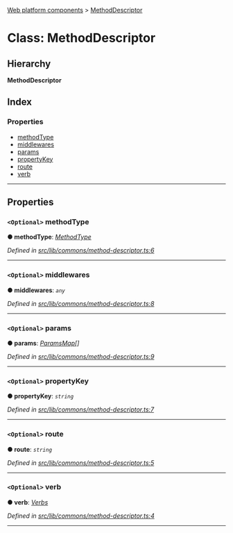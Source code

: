 [Web platform components](../README.md) > [MethodDescriptor](../classes/methoddescriptor.md)

# Class: MethodDescriptor

## Hierarchy

**MethodDescriptor**

## Index

### Properties

* [methodType](methoddescriptor.md#methodtype)
* [middlewares](methoddescriptor.md#middlewares)
* [params](methoddescriptor.md#params)
* [propertyKey](methoddescriptor.md#propertykey)
* [route](methoddescriptor.md#route)
* [verb](methoddescriptor.md#verb)

---

## Properties

<a id="methodtype"></a>

### `<Optional>` methodType

**● methodType**: *[MethodType](../enums/methodtype.md)*

*Defined in [src/lib/commons/method-descriptor.ts:6](https://github.com/nodulusteam/methodus.dev/blob/3099105/modules/platform/platform-web/src/lib/commons/method-descriptor.ts#L6)*

___
<a id="middlewares"></a>

### `<Optional>` middlewares

**● middlewares**: *`any`*

*Defined in [src/lib/commons/method-descriptor.ts:8](https://github.com/nodulusteam/methodus.dev/blob/3099105/modules/platform/platform-web/src/lib/commons/method-descriptor.ts#L8)*

___
<a id="params"></a>

### `<Optional>` params

**● params**: *[ParamsMap](paramsmap.md)[]*

*Defined in [src/lib/commons/method-descriptor.ts:9](https://github.com/nodulusteam/methodus.dev/blob/3099105/modules/platform/platform-web/src/lib/commons/method-descriptor.ts#L9)*

___
<a id="propertykey"></a>

### `<Optional>` propertyKey

**● propertyKey**: *`string`*

*Defined in [src/lib/commons/method-descriptor.ts:7](https://github.com/nodulusteam/methodus.dev/blob/3099105/modules/platform/platform-web/src/lib/commons/method-descriptor.ts#L7)*

___
<a id="route"></a>

### `<Optional>` route

**● route**: *`string`*

*Defined in [src/lib/commons/method-descriptor.ts:5](https://github.com/nodulusteam/methodus.dev/blob/3099105/modules/platform/platform-web/src/lib/commons/method-descriptor.ts#L5)*

___
<a id="verb"></a>

### `<Optional>` verb

**● verb**: *[Verbs](../enums/verbs.md)*

*Defined in [src/lib/commons/method-descriptor.ts:4](https://github.com/nodulusteam/methodus.dev/blob/3099105/modules/platform/platform-web/src/lib/commons/method-descriptor.ts#L4)*

___

